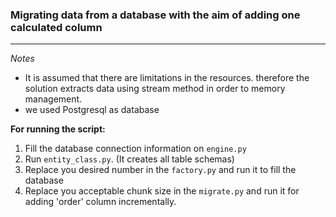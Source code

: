 ### Migrating data from a database with the aim of adding one calculated column

---
*Notes*
*   It is assumed that there are limitations in the resources.
therefore the solution extracts data using stream method in order to memory management.
*   we used Postgresql as database

**For running the script:**
1. Fill the database connection information on `engine.py`
2. Run `entity_class.py`. (It creates all table schemas)
3. Replace you desired number in the `factory.py` and run it to fill the database
4. Replace you acceptable chunk size in the `migrate.py` and run it for adding 'order' column incrementally.
